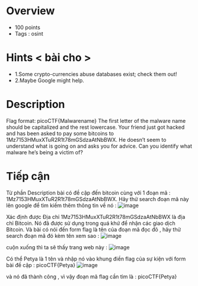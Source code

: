 # Overview #
- 100 points
- Tags : osint

# Hints < bài cho > # 
- 1.Some crypto-currencies abuse databases exist; check them out!
- 2.Maybe Google might help.

# Description #
Flag format: picoCTF{Malwarename}
The first letter of the malware name should be capitalized and the rest lowercase.
Your friend just got hacked and has been asked to pay some bitcoins to 1Mz7153HMuxXTuR2R1t78mGSdzaAtNbBWX. 
He doesn’t seem to understand what is going on and asks you for advice. Can you identify what malware he’s being a victim of?

# Tiếp cận #
Từ phần Description bài có đề cập đến bitcoin cùng với 1 đoạn mã : 1Mz7153HMuxXTuR2R1t78mGSdzaAtNbBWX.
Hãy thử search đoạn mã này lên google để tìm kiếm thêm thông tin về nó : 
![image](https://user-images.githubusercontent.com/126185640/229757692-bce09879-0d03-48c4-b642-9b3f3a3329f1.png)

Xác định được Địa chỉ 1Mz7153HMuxXTuR2R1t78mGSdzaAtNbBWX là địa chỉ Bitcoin. Nó đã được sử dụng trong quá khứ để nhận các giao dịch Bitcoin.
Và bài có nói đến form flag là tên của đoạn mã đọc đõ , hãy thử search đoạn mã đó kèm tên xem sao : 
![image](https://user-images.githubusercontent.com/126185640/229758578-176d8bdd-fd8c-40bc-8709-bb0a299d3614.png)

cuộn xuống thì ta sẽ thấy trang web này : 
![image](https://user-images.githubusercontent.com/126185640/229758727-e548ef68-92c2-405d-8006-e24d1ecf8afc.png)

Có thể Petya là 1 tên và nhập nó vào khung điền flag của sự kiện với form bài đề cập : picoCTF{Petya}
![image](https://user-images.githubusercontent.com/126185640/229759198-f8bcdee3-2d4d-4963-91be-9085ece49fb9.png)

và nó đã thành công , vì vậy  đoạn mã flag cần tìm là : picoCTF{Petya} 



